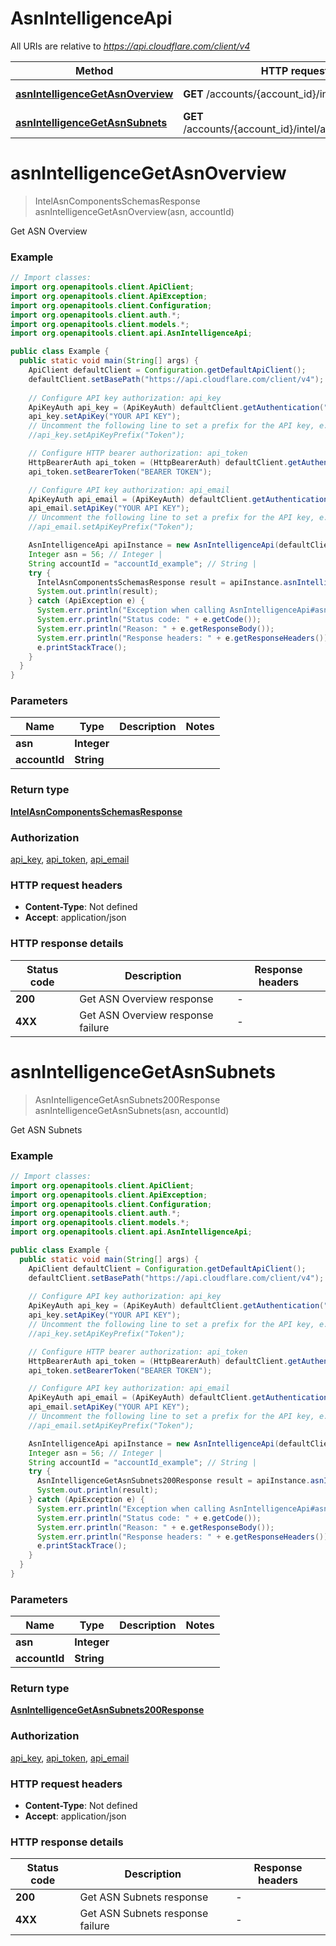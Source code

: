 # AsnIntelligenceApi

All URIs are relative to *https://api.cloudflare.com/client/v4*

| Method | HTTP request | Description |
|------------- | ------------- | -------------|
| [**asnIntelligenceGetAsnOverview**](AsnIntelligenceApi.md#asnIntelligenceGetAsnOverview) | **GET** /accounts/{account_id}/intel/asn/{asn} | Get ASN Overview |
| [**asnIntelligenceGetAsnSubnets**](AsnIntelligenceApi.md#asnIntelligenceGetAsnSubnets) | **GET** /accounts/{account_id}/intel/asn/{asn}/subnets | Get ASN Subnets |


<a id="asnIntelligenceGetAsnOverview"></a>
# **asnIntelligenceGetAsnOverview**
> IntelAsnComponentsSchemasResponse asnIntelligenceGetAsnOverview(asn, accountId)

Get ASN Overview

### Example
```java
// Import classes:
import org.openapitools.client.ApiClient;
import org.openapitools.client.ApiException;
import org.openapitools.client.Configuration;
import org.openapitools.client.auth.*;
import org.openapitools.client.models.*;
import org.openapitools.client.api.AsnIntelligenceApi;

public class Example {
  public static void main(String[] args) {
    ApiClient defaultClient = Configuration.getDefaultApiClient();
    defaultClient.setBasePath("https://api.cloudflare.com/client/v4");
    
    // Configure API key authorization: api_key
    ApiKeyAuth api_key = (ApiKeyAuth) defaultClient.getAuthentication("api_key");
    api_key.setApiKey("YOUR API KEY");
    // Uncomment the following line to set a prefix for the API key, e.g. "Token" (defaults to null)
    //api_key.setApiKeyPrefix("Token");

    // Configure HTTP bearer authorization: api_token
    HttpBearerAuth api_token = (HttpBearerAuth) defaultClient.getAuthentication("api_token");
    api_token.setBearerToken("BEARER TOKEN");

    // Configure API key authorization: api_email
    ApiKeyAuth api_email = (ApiKeyAuth) defaultClient.getAuthentication("api_email");
    api_email.setApiKey("YOUR API KEY");
    // Uncomment the following line to set a prefix for the API key, e.g. "Token" (defaults to null)
    //api_email.setApiKeyPrefix("Token");

    AsnIntelligenceApi apiInstance = new AsnIntelligenceApi(defaultClient);
    Integer asn = 56; // Integer | 
    String accountId = "accountId_example"; // String | 
    try {
      IntelAsnComponentsSchemasResponse result = apiInstance.asnIntelligenceGetAsnOverview(asn, accountId);
      System.out.println(result);
    } catch (ApiException e) {
      System.err.println("Exception when calling AsnIntelligenceApi#asnIntelligenceGetAsnOverview");
      System.err.println("Status code: " + e.getCode());
      System.err.println("Reason: " + e.getResponseBody());
      System.err.println("Response headers: " + e.getResponseHeaders());
      e.printStackTrace();
    }
  }
}
```

### Parameters

| Name | Type | Description  | Notes |
|------------- | ------------- | ------------- | -------------|
| **asn** | **Integer**|  | |
| **accountId** | **String**|  | |

### Return type

[**IntelAsnComponentsSchemasResponse**](IntelAsnComponentsSchemasResponse.md)

### Authorization

[api_key](../README.md#api_key), [api_token](../README.md#api_token), [api_email](../README.md#api_email)

### HTTP request headers

 - **Content-Type**: Not defined
 - **Accept**: application/json

### HTTP response details
| Status code | Description | Response headers |
|-------------|-------------|------------------|
| **200** | Get ASN Overview response |  -  |
| **4XX** | Get ASN Overview response failure |  -  |

<a id="asnIntelligenceGetAsnSubnets"></a>
# **asnIntelligenceGetAsnSubnets**
> AsnIntelligenceGetAsnSubnets200Response asnIntelligenceGetAsnSubnets(asn, accountId)

Get ASN Subnets

### Example
```java
// Import classes:
import org.openapitools.client.ApiClient;
import org.openapitools.client.ApiException;
import org.openapitools.client.Configuration;
import org.openapitools.client.auth.*;
import org.openapitools.client.models.*;
import org.openapitools.client.api.AsnIntelligenceApi;

public class Example {
  public static void main(String[] args) {
    ApiClient defaultClient = Configuration.getDefaultApiClient();
    defaultClient.setBasePath("https://api.cloudflare.com/client/v4");
    
    // Configure API key authorization: api_key
    ApiKeyAuth api_key = (ApiKeyAuth) defaultClient.getAuthentication("api_key");
    api_key.setApiKey("YOUR API KEY");
    // Uncomment the following line to set a prefix for the API key, e.g. "Token" (defaults to null)
    //api_key.setApiKeyPrefix("Token");

    // Configure HTTP bearer authorization: api_token
    HttpBearerAuth api_token = (HttpBearerAuth) defaultClient.getAuthentication("api_token");
    api_token.setBearerToken("BEARER TOKEN");

    // Configure API key authorization: api_email
    ApiKeyAuth api_email = (ApiKeyAuth) defaultClient.getAuthentication("api_email");
    api_email.setApiKey("YOUR API KEY");
    // Uncomment the following line to set a prefix for the API key, e.g. "Token" (defaults to null)
    //api_email.setApiKeyPrefix("Token");

    AsnIntelligenceApi apiInstance = new AsnIntelligenceApi(defaultClient);
    Integer asn = 56; // Integer | 
    String accountId = "accountId_example"; // String | 
    try {
      AsnIntelligenceGetAsnSubnets200Response result = apiInstance.asnIntelligenceGetAsnSubnets(asn, accountId);
      System.out.println(result);
    } catch (ApiException e) {
      System.err.println("Exception when calling AsnIntelligenceApi#asnIntelligenceGetAsnSubnets");
      System.err.println("Status code: " + e.getCode());
      System.err.println("Reason: " + e.getResponseBody());
      System.err.println("Response headers: " + e.getResponseHeaders());
      e.printStackTrace();
    }
  }
}
```

### Parameters

| Name | Type | Description  | Notes |
|------------- | ------------- | ------------- | -------------|
| **asn** | **Integer**|  | |
| **accountId** | **String**|  | |

### Return type

[**AsnIntelligenceGetAsnSubnets200Response**](AsnIntelligenceGetAsnSubnets200Response.md)

### Authorization

[api_key](../README.md#api_key), [api_token](../README.md#api_token), [api_email](../README.md#api_email)

### HTTP request headers

 - **Content-Type**: Not defined
 - **Accept**: application/json

### HTTP response details
| Status code | Description | Response headers |
|-------------|-------------|------------------|
| **200** | Get ASN Subnets response |  -  |
| **4XX** | Get ASN Subnets response failure |  -  |

